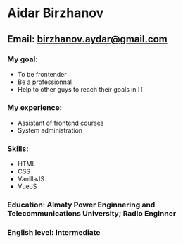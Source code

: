 # Aidar Birzhanov
## Email: birzhanov.aydar@gmail.com
### My goal:
* To be frontender
* Be a professionnal
* Help to other guys to reach their goals in IT 
### My experience:
* Assistant of frontend courses
* System administration
### Skills:
* HTML
* CSS
* VanillaJS
* VueJS
### Education: **Almaty Power Enginnering and Telecommunications University; Radio Enginner**
### English level: Intermediate
